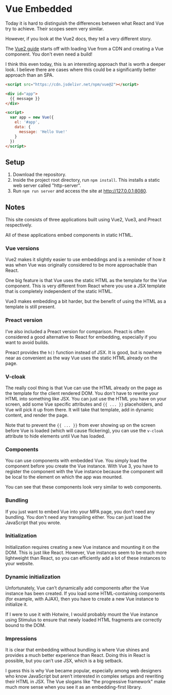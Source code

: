 # Vue Embedded

Today it is hard to distinguish the differences between what React and Vue try to achieve.
Their scopes seem very similar.

However, if you look at the Vue2 docs, they tell a very different story.

The [Vue2 guide](https://v2.vuejs.org/v2/guide/#Getting-Started) starts off with loading Vue from a CDN and creating a Vue component.
You don't even need a build!

I think this even today, this is an interesting approach that is worth a deeper look.
I believe there are cases where this could be a significantly better approach than an SPA. 

```html
<script src="https://cdn.jsdelivr.net/npm/vue@2"></script>

<div id="app">
  {{ message }}
</div>

<script>
  var app = new Vue({
    el: '#app',
    data: {
      message: 'Hello Vue!'
    }
  })
</script>
```

## Setup

1. Download the repository.
2. Inside the project root directory, run `npm install`. This installs a static web server called "http-server".
3. Run `npm run server` and access the site at http://127.0.0.1:8080.

## Notes

This site consists of three applications built using Vue2, Vue3, and Preact respectively.

All of these applications embed components in static HTML.

### Vue versions

Vue2 makes it slightly easier to use embeddings
and is a reminder of how it was when Vue was originally considered to be more approachable than React.

One big feature is that Vue uses the static HTML as the template for the Vue component.
This is very different from React where you use a JSX template that is completely independent of the static HTML.

Vue3 makes embedding a bit harder, but the benefit of using the HTML as a template is still present.

### Preact version

I’ve also included a Preact version for comparison.
Preact is often considered a good alternative to React for embedding, especially if you want to avoid builds.

Preact provides the `h()` function instead of JSX.
It is good, but is nowhere near as convenient as the way Vue uses the static HTML already on the page.

### V-cloak

The really cool thing is that Vue can use the HTML already on the page as the template for the client rendered DOM.
You don't have to rewrite your HTML into something like JSX.
You can just use the HTML you have on your screen, add some Vue specific attributes and `{{ ... }}` placeholders, and Vue will pick it up from there.
It will take that template, add in dynamic content, and render the page.

Note that to prevent the `{{ ... }}` from ever showing up on the screen before Vue is loaded
(which will cause flickering),
you can use the `v-cloak` attribute to hide elements until Vue has loaded.

### Components

You can use components with embedded Vue.
You simply load the component before you create the Vue instance.
With Vue 3,
you have to register the component with the Vue instance
because the component will be local to the element on which the app was mounted.

You can see that these components look very similar to web components.

### Bundling

If you just want to embed Vue into your MPA page, you don’t need any bundling.
You don't need any transpiling either.
You can just load the JavaScript that you wrote.

### Initialization

Initialization requires creating a new Vue instance and mounting it on the DOM.
This is just like React.
However, Vue instances seem to be much more lightweight than React, so you can efficiently add a lot of these instances to your website.

### Dynamic initialization

Unfortunately, Vue can’t dynamically add components after the Vue instance has been created.
If you load some HTML-containing components (for example, with AJAX), then you have to create a new Vue instance to initialize it.

If I were to use it with Hotwire, I would probably mount the Vue instance using Stimulus to ensure that newly loaded HTML fragments are correctly bound to the DOM.

### Impressions

It is clear that embedding without bundling is where Vue shines and provides a much better experience than React.
Doing this in React is possible, but you can’t use JSX, which is a big setback.

I guess this is why Vue became popular, especially among web designers who know JavaScript but aren’t interested in complex setups and rewriting their HTML in JSX.
The Vue slogans like "the progressive framework" make much more sense when you see it as an embedding-first library.
